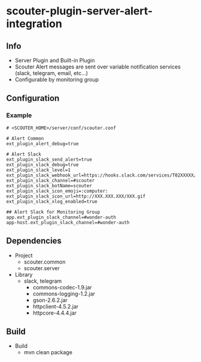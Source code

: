 # scouter-plugin-server-alert-integration

## Info

- Server Plugin and Built-in Plugin
- Scouter Alert messages are sent over variable notification services (slack, telegram, email, etc...)
- Configurable by monitoring group

## Configuration 

### Example 

``` properties
# <SCOUTER_HOME>/server/conf/scouter.conf

# Alert Common
ext_plugin_alert_debug=true

# Alert Slack
ext_plugin_slack_send_alert=true
ext_plugin_slack_debug=true
ext_plugin_slack_level=1
ext_plugin_slack_webhook_url=https://hooks.slack.com/services/T02XXXXX/B159XXXXX/W5CDXXXXXXXXXXXXXXXXXXXX
ext_plugin_slack_channel=#scouter
ext_plugin_slack_botName=scouter
ext_plugin_slack_icon_emoji=:computer:
ext_plugin_slack_icon_url=http://XXX.XXX.XXX/XXX.gif
ext_plugin_slack_xlog_enabled=true

## Alert Slack for Monitoring Group
app.ext_plugin_slack_channel=#wonder-auth
app-host.ext_plugin_slack_channel=#wonder-auth
```

## Dependencies

- Project
    - scouter.common
    - scouter.server
- Library
    - slack, telegram
        - commons-codec-1.9.jar
        - commons-logging-1.2.jar
        - gson-2.6.2.jar
        - httpclient-4.5.2.jar
        - httpcore-4.4.4.jar

## Build

- Build
    - mvn clean package
